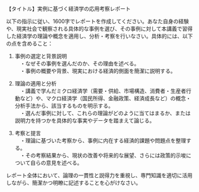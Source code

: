 【タイトル】実例に基づく経済学の応用考察レポート

以下の指示に従い、1600字でレポートを作成してください。あなた自身の経験や、現実社会で観察される具体的な事例を選び、その事例に対して本講義で習得した経済学の理論や概念を適用し、分析・考察を行いなさい。具体的には、以下の点を含めること：

1. 事例の選定と背景説明  
　・なぜその事例を選んだのか、その理由を述べる。  
　・事例の概要や背景、現実における経済的側面を簡潔に説明する。

2. 理論の適用と分析  
　・講義で学んだミクロ経済学（需要・供給、市場構造、消費者・生産者行動など）や、マクロ経済学（国民所得、金融政策、経済成長など）の概念・分析手法から、該当するものを明示する。  
　・選んだ事例に対して、これらの理論がどのように当てはまるか、または説明力を持つかを具体的な事実やデータを踏まえて論じる。

3. 考察と提言  
　・理論に基づいた考察から、事例に内在する経済的課題や問題点を整理する。  
　・その考察結果から、現状の改善や将来的な展望、さらには政策的示唆について自らの意見を述べる。

レポート全体において、論理の一貫性と説得力を重視し、専門知識を適切に活用しながら、簡潔かつ明瞭に記述することを心がけなさい。
